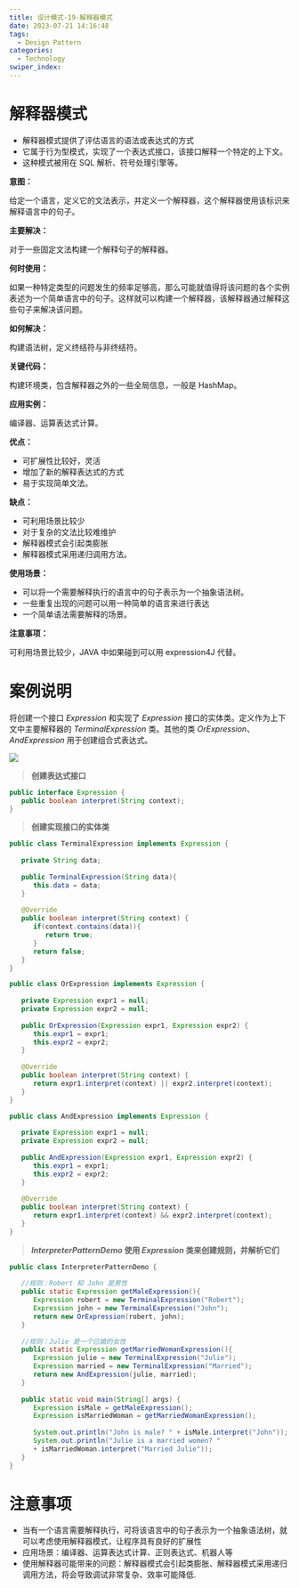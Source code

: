 ```yaml
---
title: 设计模式-19-解释器模式
date: 2023-07-21 14:16:48
tags: 
  - Design Pattern
categories: 
  - Technology
swiper_index: 
---
```


# 解释器模式

* 解释器模式提供了评估语言的语法或表达式的方式
* 它属于行为型模式，实现了一个表达式接口，该接口解释一个特定的上下文。
* 这种模式被用在 SQL 解析、符号处理引擎等。 

**意图：**

给定一个语言，定义它的文法表示，并定义一个解释器，这个解释器使用该标识来解释语言中的句子。

**主要解决：**

对于一些固定文法构建一个解释句子的解释器。

**何时使用：**

如果一种特定类型的问题发生的频率足够高，那么可能就值得将该问题的各个实例表述为一个简单语言中的句子。这样就可以构建一个解释器，该解释器通过解释这些句子来解决该问题。

**如何解决：**

构建语法树，定义终结符与非终结符。

**关键代码：**

构建环境类，包含解释器之外的一些全局信息，一般是 HashMap。

**应用实例：**

编译器、运算表达式计算。

**优点：** 

* 可扩展性比较好，灵活
* 增加了新的解释表达式的方式
* 易于实现简单文法。

**缺点：** 

* 可利用场景比较少
* 对于复杂的文法比较难维护
* 解释器模式会引起类膨胀
* 解释器模式采用递归调用方法。

**使用场景：** 

* 可以将一个需要解释执行的语言中的句子表示为一个抽象语法树。 
* 一些重复出现的问题可以用一种简单的语言来进行表达
* 一个简单语法需要解释的场景。

**注意事项：**

可利用场景比较少，JAVA 中如果碰到可以用 expression4J 代替。

# 案例说明

 将创建一个接口 *Expression* 和实现了 *Expression* 接口的实体类。定义作为上下文中主要解释器的 *TerminalExpression* 类。其他的类 *OrExpression*、*AndExpression* 用于创建组合式表达式。 

![](https://cyan-images.oss-cn-shanghai.aliyuncs.com/images/04-design-pattern-2023-05-12-07.jpg)

> **创建表达式接口**

```java
public interface Expression {
   public boolean interpret(String context);
}
```

> **创建实现接口的实体类**

```java
public class TerminalExpression implements Expression {
   
   private String data;
 
   public TerminalExpression(String data){
      this.data = data; 
   }
 
   @Override
   public boolean interpret(String context) {
      if(context.contains(data)){
         return true;
      }
      return false;
   }
}

public class OrExpression implements Expression {
    
   private Expression expr1 = null;
   private Expression expr2 = null;
 
   public OrExpression(Expression expr1, Expression expr2) { 
      this.expr1 = expr1;
      this.expr2 = expr2;
   }
 
   @Override
   public boolean interpret(String context) {      
      return expr1.interpret(context) || expr2.interpret(context);
   }
}

public class AndExpression implements Expression {
    
   private Expression expr1 = null;
   private Expression expr2 = null;
 
   public AndExpression(Expression expr1, Expression expr2) { 
      this.expr1 = expr1;
      this.expr2 = expr2;
   }
 
   @Override
   public boolean interpret(String context) {      
      return expr1.interpret(context) && expr2.interpret(context);
   }
}
```

> ***lnterpreterPatternDemo* 使用 *Expression* 类来创建规则，并解析它们**

```java
public class InterpreterPatternDemo {
 
   //规则：Robert 和 John 是男性
   public static Expression getMaleExpression(){
      Expression robert = new TerminalExpression("Robert");
      Expression john = new TerminalExpression("John");
      return new OrExpression(robert, john);    
   }
 
   //规则：Julie 是一个已婚的女性
   public static Expression getMarriedWomanExpression(){
      Expression julie = new TerminalExpression("Julie");
      Expression married = new TerminalExpression("Married");
      return new AndExpression(julie, married);    
   }
 
   public static void main(String[] args) {
      Expression isMale = getMaleExpression();
      Expression isMarriedWoman = getMarriedWomanExpression();
 
      System.out.println("John is male? " + isMale.interpret("John"));
      System.out.println("Julie is a married women? " 
      + isMarriedWoman.interpret("Married Julie"));
   }
}
```

# 注意事项

* 当有一个语言需要解释执行，可将该语言中的句子表示为一个抽象语法树，就可以考虑使用解释器模式，让程序具有良好的扩展性 
* 应用场景：编译器、运算表达式计算、正则表达式、机器人等
* 使用解释器可能带来的问题：解释器模式会引起类膨胀、解释器模式采用递归调用方法，将会导致调试非常复杂、效率可能降低. 

